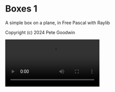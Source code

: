 # Boxes 1

A simple box on a plane, in Free Pascal with Raylib

Copyright (c) 2024 Pete Goodwin

![video](boxes.mp4)
